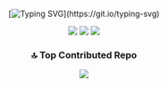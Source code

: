 <div align="center">
  
[![Typing SVG](https://readme-typing-svg.demolab.com/?lines=Hey,+I+am+Ananthu.)](https://git.io/typing-svg)

<img src="https://github-readme-stats.vercel.app/api?username=spotananthu&theme=holi&hide_border=false&include_all_commits=true&count_private=true" />
<img src="https://github-readme-stats.vercel.app/api/top-langs/?username=spotananthu&theme=holi&hide_border=false&include_all_commits=true&count_private=true&layout=compact" />
<img src="https://nirzak-streak-stats.vercel.app/?user=spotananthu&theme=holi&hide_border=false" />

### 🔝 Top Contributed Repo
<img src="https://github-contributor-stats.vercel.app/api?username=spotananthu&limit=5&theme=holi&combine_all_yearly_contributions=true" />

</div>

